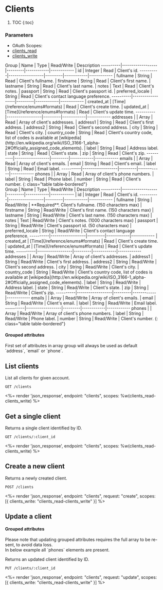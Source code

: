 # Clients

1. TOC
{:toc}

### Parameters
<ul class="nav nav-pills" role="tablist">
  <li class="disabled"><a>OAuth Scopes:</a></li>
  <li class="active"><a href="#clients_read" role="tab" data-toggle="pill">clients_read</a></li>
  <li><a href="#clients_write" role="tab" data-toggle="pill">clients_write</a></li>
</ul>
<div class="tab-content" markdown="1">
  <div class="tab-pane active" id="clients_read" markdown="1">
Group     | Name             | Type    | Read/Write | Description
----------|------------------|---------|------------|------------
          | id               | Integer | Read       | Client's id.
----------|------------------|---------|------------|------------
          | fullname         | String  | Read       | Client's fullname.
          | firstname        | String  | Read       | Client's first name.
          | lastname         | String  | Read       | Client's last name.
          | notes            | Text    | Read       | Client's notes.
          | passport         | String  | Read       | Client's passport id.
          | preferred_locale | String  | Read       | Client's contact language preference.
----------|------------------|---------|------------|------------
          | created_at       | [Time](/reference/enums#formats) | Read       | Client's create time.
          | updated_at       | [Time](/reference/enums#formats) | Read       | Client's update time.
----------|------------------|---------|------------|------------
addresses |                  | Array   | Read       | Array of client's addresses.
          | address1         | String  | Read       | Client's first address.
          | address2         | String  | Read       | Client's second address.
          | city             | String  | Read       | Client's city.
          | country_code     | String  | Read       | Client's country code, list of codes is available at [wikipedia](http://en.wikipedia.org/wiki/ISO_3166-1_alpha-2#Officially_assigned_code_elements).
          | label            | String  | Read       | Address label.
          | state            | String  | Read       | Client's state.
          | zip              | String  | Read       | Client's zip.
----------|------------------|---------|------------|------------
emails    |                  | Array   | Read       | Array of client's emails.
          | email            | String  | Read       | Client's email.
          | label            | String  | Read       | Email label.
----------|------------------|---------|------------|------------
phones    |                  | Array   | Read       | Array of client's phone numbers.
          | label            | String  | Read       | Phone label.
          | number           | String  | Read       | Client's number.
{: class="table table-bordered"}
  </div>
  <div class="tab-pane" id="clients_write" markdown="1">
Group     | Name             | Type    | Read/Write | Description
----------|------------------|---------|------------|------------
          | id               | Integer | Read       | Client's id.
----------|------------------|---------|------------|------------
          | fullname         | String  | Read/Write | **Required**. Client's fullname. (150 characters max)
          | firstname        | String  | Read/Write | Client's first name. (150 characters max)
          | lastname         | String  | Read/Write | Client's last name. (150 characters max)
          | notes            | Text    | Read/Write | Client's notes. (1000 characters max)
          | passport         | String  | Read/Write | Client's passport id. (50 characters max)
          | preferred_locale | String  | Read/Write | Client's contact language preference.
----------|------------------|---------|------------|------------
          | created_at       | [Time](/reference/enums#formats) | Read       | Client's create time.
          | updated_at       | [Time](/reference/enums#formats) | Read       | Client's update time.
----------|------------------|---------|------------|------------
addresses |                  | Array   | Read/Write | Array of client's addresses.
          | address1         | String  | Read/Write | Client's first address.
          | address2         | String  | Read/Write | Client's second address.
          | city             | String  | Read/Write | Client's city.
          | country_code     | String  | Read/Write | Client's country code, list of codes is available at [wikipedia](http://en.wikipedia.org/wiki/ISO_3166-1_alpha-2#Officially_assigned_code_elements).
          | label            | String  | Read/Write | Address label.
          | state            | String  | Read/Write | Client's state.
          | zip              | String  | Read/Write | Client's zip.
----------|------------------|---------|------------|------------
emails    |                  | Array   | Read/Write | Array of client's emails.
          | email            | String  | Read/Write | Client's email.
          | label            | String  | Read/Write | Email label.
----------|------------------|---------|------------|------------
phones    |                  | Array   | Read/Write | Array of client's phone numbers.
          | label            | String  | Read/Write | Phone label.
          | number           | String  | Read/Write | Client's number.
{: class="table table-bordered"}
  </div>
</div>

<div class="callout callout-info" markdown="1">
  <h4>Grouped attributes</h4>
  First set of attributes in array group will always be used as default `address`, `email` or `phone`.
</div>

## List clients

List all clients for given account.

~~~
GET /clients
~~~

<%= render 'json_response', endpoint: "clients", scopes: %w(clients_read-clients_write) %>

## Get a single client

Returns a single client identified by ID.

~~~
GET /clients/:client_id
~~~

<%= render 'json_response', endpoint: "clients", scopes: %w(clients_read-clients_write) %>

## Create a new client

Returns a newly created client.

~~~~
POST /clients
~~~~

<%= render 'json_response', endpoint: "clients", request: "create",
  scopes: [{ clients_write: "clients_read-clients_write" }] %>

## Update a client

<div class="callout callout-warning" markdown="1">
  <h4>Grouped attributes</h4>
  Please note that updating grouped attributes requires the full array to be re-sent, to avoid data loss.<br>
  In below example all `phones` elements are present.
</div>

Returns an updated client identified by ID.

~~~
PUT /clients/:client_id
~~~

<%= render 'json_response', endpoint: "clients", request: "update",
  scopes: [{ clients_write: "clients_read-clients_write" }] %>
